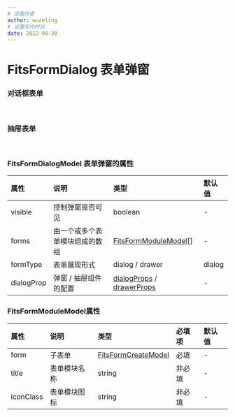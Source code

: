 ```yaml
---
# 设置作者
author: wuzeling
# 设置写作时间
date: 2022-09-30
---
```


# FitsFormDialog 表单弹窗

### 对话框表单
<demo src="../../../src/views/components-manage/form/form-examples/DialogFormExample-docs.vue" title="对话框表单" desc="通过设置 `formType='dialog'` 开启对话框形式的表单弹窗。"></demo>
<br/> 

### 抽屉表单
<demo src="../../../src/views/components-manage/form/form-examples/DrawerFormExample-docs.vue" title="抽屉表单" desc="通过设置 `formType='drawer'` 开启抽屉形式的表单弹窗。"></demo>
<br/> 

### FitsFormDialogModel 表单弹窗的属性
| 属性 | 说明 | 类型  | 默认值 |
| :-- | :-- | :-- | :---- |
| visible | 控制弹窗是否可见 | boolean | - |
| forms | 由一个或多个表单模块组成的数组 | [FitsFormModuleModel](#fitsformmodulemodel属性)[] | - |
| formType | 表单展现形式 | dialog / drawer | dialog |
| dialogProp | 弹窗 / 抽屉组件的配置 | [dialogProps](https://element-plus.org/zh-CN/component/dialog.html#%E5%B1%9E%E6%80%A7) / [drawerProps](https://element-plus.org/zh-CN/component/drawer.html#drawer-%E5%B1%9E%E6%80%A7) | - |

### FitsFormModuleModel属性
| 属性 | 说明 | 类型  | 必填项 | 默认值 |
| :-- | :-- | :-- | :---- | :---- |
| form | 子表单 | [FitsFormCreateModel](./FitsFormCreate.md#fitsformcreatemodel-表单属性) | 必填 | - |
| title | 表单模块名称 | string | 非必填 | - |
| iconClass | 表单模块图标 | string | 非必填 | - |